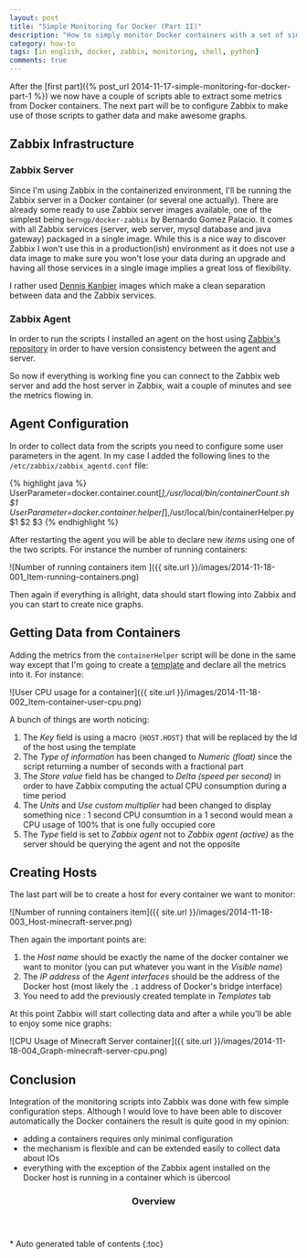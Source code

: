 ```yaml
---
layout: post
title: "Simple Monitoring for Docker (Part II)"
description: "How to simply monitor Docker containers with a set of simple scripts and Zabbix (Part I: collecting data)"
category: how-to
tags: [in english, docker, zabbix, monitoring, shell, python]
comments: true
---
```

After the [first part]({% post_url 2014-11-17-simple-monitoring-for-docker-part-1 %}) we now have a couple of scripts able to extract some metrics from Docker containers. The next part will be to configure Zabbix to make use of those scripts to gather data and make awesome graphs.

## Zabbix Infrastructure

### Zabbix Server

Since I'm using Zabbix in the containerized environment, I'll be running the Zabbix server in a Docker container (or several one actually). There are already some ready to use Zabbix server images available, one of the simplest being `berngp/docker-zabbix` by Bernardo Gomez Palacio. It comes with  all Zabbix services (server, web server, mysql database and java gateway) packaged in a single image. While this is a nice way to discover Zabbix I won't use this in a production(ish) environment as it does not use a data image to make sure you won't lose your data during an upgrade and having all those services in a single image implies a great loss of flexibility.

I rather used [Dennis Kanbier](https://github.com/dkanbier/docker-zabbix-server) images which make a clean separation between data and the Zabbix services.

### Zabbix Agent

In order to run the scripts I installed an agent on the host using [Zabbix's repository](https://www.zabbix.com/documentation/2.4/manual/installation/install_from_packages) in order to have version consistency between the agent and server.

So now if everything is working fine you can connect to the Zabbix web server and add the host server in Zabbix, wait a couple of minutes and see the metrics flowing in.

## Agent Configuration

In order to collect data from the scripts you need to configure some user parameters in the agent. In my case I added the following lines to the `/etc/zabbix/zabbix_agentd.conf` file:

{% highlight java %}
UserParameter=docker.container.count[*],/usr/local/bin/containerCount.sh $1
UserParameter=docker.container.helper[*],/usr/local/bin/containerHelper.py $1 $2 $3
{% endhighlight %}

After restarting the agent you will be able to declare new *items* using one of the two scripts. For instance the number of running containers:

![Number of running containers item ]({{ site.url }}/images/2014-11-18-001_Item-running-containers.png)

Then again if everything is allright, data should start flowing into Zabbix and you can start to create nice graphs.

## Getting Data from Containers

Adding the metrics from the `containerHelper` script will be done in the same way except that I'm going to create a [template](/downloads/2014-11-18-001_zbx_export_templates.xml) and declare all the metrics into it. For instance:

![User CPU usage for a container]({{ site.url }}/images/2014-11-18-002_Item-container-user-cpu.png)

A bunch of things are worth noticing:

1. The *Key* field is using a macro `{HOST.HOST}` that will be replaced by the Id of the host using the template
1. The *Type of information* has been changed to *Numeric (float)* since the script returning a number of seconds with a fractional part
1. The *Store value* field has be changed to *Delta (speed per second)* in order to have Zabbix computing the actual CPU consumption during a time period
1. The *Units* and *Use custom multiplier* had been changed to display something nice : 1 second CPU consumtion in a 1 second would mean a CPU usage of 100% that is one fully occupied core
1. The *Type* field is set to *Zabbix agent* not to *Zabbix agent (active)* as the server should be querying the agent and not the opposite

## Creating Hosts

The last part will be to create a host for every container we want to monitor:

![Number of running containers item]({{ site.url }}/images/2014-11-18-003_Host-minecraft-server.png)

Then again the important points are:

1. the *Host name* should be exactly the name of the docker container we want to monitor (you can put whatever you want in the *Visible name*)
1. The *IP address* of the *Agent interfaces* should be the address of the Docker host (most likely the `.1` address of Docker's bridge interface)
1. You need to add the previously created template in *Templates* tab

At this point Zabbix will start collecting data and after a while you'll be able to enjoy some nice graphs:

![CPU Usage of Minecraft Server container]({{ site.url }}/images/2014-11-18-004_Graph-minecraft-server-cpu.png)

## Conclusion

Integration of the monitoring scripts into Zabbix was done with few simple configuration steps. Although I would love to have been able to discover automatically the Docker containers the result is quite good in my opinion:

- adding a containers requires only minimal configuration
- the mechanism is flexible and can be extended easily to collect data about IOs
- everything with the exception of the Zabbix agent installed on the Docker host is running in a container which is übercool

<section id="table-of-contents" class="toc">
<header>
<h3>Overview</h3>
</header>
<div id="drawer" markdown="1">
*  Auto generated table of contents
{:toc}
</div>
</section><!-- /#table-of-contents -->
